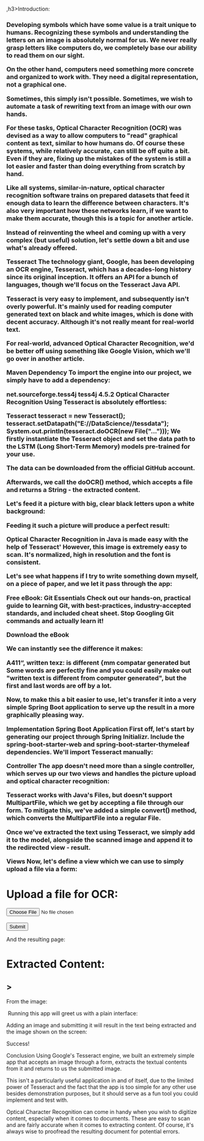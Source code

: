 ,h3>Introduction:<h3/>
                Developing symbols which have some value is a trait unique to humans. Recognizing these symbols and understanding the letters on an image is absolutely normal for us. We never really grasp letters like computers do, we completely base our ability to read them on our sight.

On the other hand, computers need something more concrete and organized to work with. They need a digital representation, not a graphical one.

Sometimes, this simply isn't possible. Sometimes, we wish to automate a task of rewriting text from an image with our own hands.

For these tasks, Optical Character Recognition (OCR) was devised as a way to allow computers to "read" graphical content as text, similar to how humans do. Of course these systems, while relatively accurate, can still be off quite a bit. Even if they are, fixing up the mistakes of the system is still a lot easier and faster than doing everything from scratch by hand.

Like all systems, similar-in-nature, optical character recognition software trains on prepared datasets that feed it enough data to learn the difference between characters. It's also very important how these networks learn, if we want to make them accurate, though this is a topic for another article.


Instead of reinventing the wheel and coming up with a very complex (but useful) solution, let's settle down a bit and use what's already offered.

Tesseract
The technology giant, Google, has been developing an OCR engine, Tesseract, which has a decades-long history since its original inception. It offers an API for a bunch of languages, though we'll focus on the Tesseract Java API.

Tesseract is very easy to implement, and subsequently isn't overly powerful. It's mainly used for reading computer generated text on black and white images, which is done with decent accuracy. Although it's not really meant for real-world text.

For real-world, advanced Optical Character Recognition, we'd be better off using something like Google Vision, which we'll go over in another article.

Maven Dependency
To import the engine into our project, we simply have to add a dependency:

<dependency>
    <groupId>net.sourceforge.tess4j</groupId>
    <artifactId>tess4j</artifactId>
    <version>4.5.2</version>
</dependency>
Optical Character Recognition
Using Tesseract is absolutely effortless:

Tesseract tesseract = new Tesseract();
tesseract.setDatapath("E://DataScience//tessdata");
System.out.println(tesseract.doOCR(new File("...")));
We firstly instantiate the Tesseract object and set the data path to the LSTM (Long Short-Term Memory) models pre-trained for your use.

The data can be downloaded from the official GitHub account.

Afterwards, we call the doOCR() method, which accepts a file and returns a String - the extracted content.


Let's feed it a picture with big, clear black letters upon a white background:


Feeding it such a picture will produce a perfect result:

Optical Character Recognition in Java is made easy with the help of Tesseract'
However, this image is extremely easy to scan. It's normalized, high in resolution and the font is consistent.

Let's see what happens if I try to write something down myself, on a piece of paper, and we let it pass through the app:


Free eBook: Git Essentials
Check out our hands-on, practical guide to learning Git, with best-practices, industry-accepted standards, and included cheat sheet. Stop Googling Git commands and actually learn it!


Download the eBook  

We can instantly see the difference it makes:

A411“, written texz: is different {mm compatar generated but
Some words are perfectly fine and you could easily make out "written text is different from computer generated", but the first and last words are off by a lot.

Now, to make this a bit easier to use, let's transfer it into a very simple Spring Boot application to serve up the result in a more graphically pleasing way.

Implementation
Spring Boot Application
First off, let's start by generating our project through Spring Initializr. Include the spring-boot-starter-web and spring-boot-starter-thymeleaf dependencies. We'll import Tesseract manually:


Controller
The app doesn't need more than a single controller, which serves up our two views and handles the picture upload and optical character recognition:



Tesseract works with Java's Files, but doesn't support MultipartFile, which we get by accepting a file through our form. To mitigate this, we've added a simple convert() method, which converts the MultipartFile into a regular File.

Once we've extracted the text using Tesseract, we simply add it to the model, alongside the scanned image and append it to the redirected view - result.

Views
Now, let's define a view which we can use to simply upload a file via a form:

<html>
<body>
<h1>Upload a file for OCR:</h1>

<form method="POST" action="/upload" enctype="multipart/form-data">
    <input type="file" name="file" /><br/><br/>
    <input type="submit" value="Submit" />
</form>

</body>
</html>
And the resulting page:

<html xmlns:th="http://www.thymeleaf.org">
<body>

<h1>Extracted Content:</h1>
<h2>><span th:text="${text}"></span></h2>

<p>From the image:</p>
<img th:src="'/' + ${file.getOriginalFilename()}"/>
</body>
</html>
Running this app will greet us with a plain interface:



Adding an image and submitting it will result in the text being extracted and the image shown on the screen:


Success!

Conclusion
Using Google's Tesseract engine, we built an extremely simple app that accepts an image through a form, extracts the textual contents from it and returns to us the submitted image.

This isn't a particularly useful application in and of itself, due to the limited power of Tesseract and the fact that the app is too simple for any other use besides demonstration purposes, but it should serve as a fun tool you could implement and test with.

Optical Character Recognition can come in handy when you wish to digitize content, especially when it comes to documents. These are easy to scan and are fairly accurate when it comes to extracting content. Of course, it's always wise to proofread the resulting document for potential errors.

